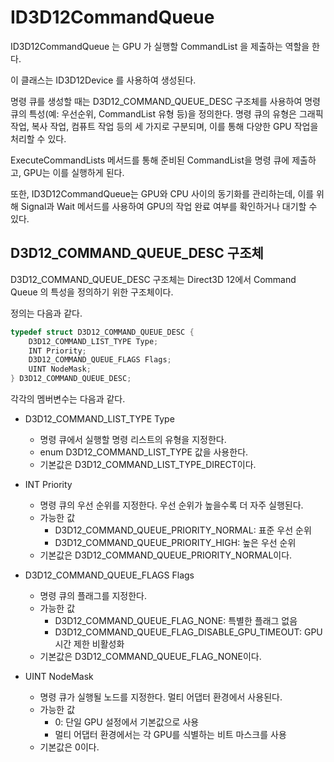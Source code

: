 # ID3D12CommandQueue

ID3D12CommandQueue 는 GPU 가 실행할 CommandList 을 제출하는 역할을 한다. 

이 클래스는 ID3D12Device 를 사용하여 생성된다. 

명령 큐를 생성할 때는 D3D12_COMMAND_QUEUE_DESC 구조체를 사용하여 명령 큐의 특성(예: 우선순위, CommandList 유형 등)을 정의한다. 명령 큐의 유형은 그래픽 작업, 복사 작업, 컴퓨트 작업 등의 세 가지로 구분되며, 이를 통해 다양한 GPU 작업을 처리할 수 있다.

ExecuteCommandLists 메서드를 통해 준비된 CommandList을 명령 큐에 제출하고, GPU는 이를 실행하게 된다. 

또한, ID3D12CommandQueue는 GPU와 CPU 사이의 동기화를 관리하는데, 이를 위해 Signal과 Wait 메서드를 사용하여 GPU의 작업 완료 여부를 확인하거나 대기할 수 있다.

## D3D12_COMMAND_QUEUE_DESC 구조체

D3D12_COMMAND_QUEUE_DESC 구조체는 Direct3D 12에서 Command Queue 의 특성을 정의하기 위한 구조체이다. 

정의는 다음과 같다.

```cpp
typedef struct D3D12_COMMAND_QUEUE_DESC {
    D3D12_COMMAND_LIST_TYPE Type;
    INT Priority;
    D3D12_COMMAND_QUEUE_FLAGS Flags;
    UINT NodeMask;
} D3D12_COMMAND_QUEUE_DESC;
```

각각의 멤버변수는 다음과 같다.

* D3D12_COMMAND_LIST_TYPE Type
  * 명령 큐에서 실행할 명령 리스트의 유형을 지정한다.
  * enum D3D12_COMMAND_LIST_TYPE 값을 사용한다.
  * 기본값은 D3D12_COMMAND_LIST_TYPE_DIRECT이다.

* INT Priority
  * 명령 큐의 우선 순위를 지정한다. 우선 순위가 높을수록 더 자주 실행된다.
  * 가능한 값
    * D3D12_COMMAND_QUEUE_PRIORITY_NORMAL: 표준 우선 순위
    * D3D12_COMMAND_QUEUE_PRIORITY_HIGH: 높은 우선 순위
  * 기본값은 D3D12_COMMAND_QUEUE_PRIORITY_NORMAL이다.

* D3D12_COMMAND_QUEUE_FLAGS Flags
  * 명령 큐의 플래그를 지정한다.
  * 가능한 값
    * D3D12_COMMAND_QUEUE_FLAG_NONE: 특별한 플래그 없음
    * D3D12_COMMAND_QUEUE_FLAG_DISABLE_GPU_TIMEOUT: GPU 시간 제한 비활성화
  * 기본값은 D3D12_COMMAND_QUEUE_FLAG_NONE이다.

* UINT NodeMask
  * 명령 큐가 실행될 노드를 지정한다. 멀티 어댑터 환경에서 사용된다.
  * 가능한 값
    * 0: 단일 GPU 설정에서 기본값으로 사용
    * 멀티 어댑터 환경에서는 각 GPU를 식별하는 비트 마스크를 사용
  * 기본값은 0이다.
